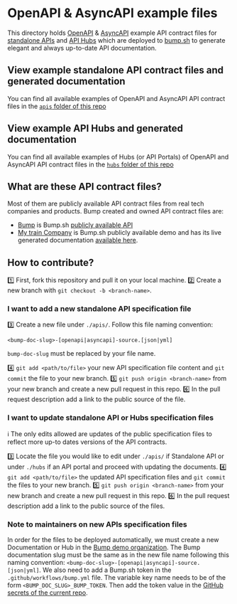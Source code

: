 # OpenAPI & AsyncAPI example files

This directory holds [OpenAPI](https://spec.openapis.org/oas/latest.html) & [AsyncAPI](https://www.asyncapi.com/docs/reference/specification/latest) example API contract files for [standalone APIs](https://github.com/bump-sh/examples/tree/main/apis) and [API Hubs](https://github.com/bump-sh/examples/tree/main/hubs) which are deployed to [bump.sh](https://bump.sh) to generate elegant and always up-to-date API documentation.

## View example standalone API contract files and generated documentation

You can find all available examples of OpenAPI and AsyncAPI API contract files in the [`apis` folder of this repo](https://github.com/bump-sh/examples/tree/main/apis)

## View example API Hubs and generated documentation

You can find all available examples of Hubs (or API Portals) of OpenAPI and AsyncAPI API contract files in the [`hubs` folder of this repo](https://github.com/bump-sh/examples/tree/main/hubs)

## What are these API contract files?

Most of them are publicly available API contract files from real tech companies and products.
Bump created and owned API contract files are:
- [Bump](https://github.com/bump-sh/examples/tree/main/apis/bump.yml) is Bump.sh [publicly available API](https://developers.bump.sh)
- [My train Company](https://github.com/bump-sh/examples/tree/main/hubs/my-train-company) is Bump.sh publicly available demo and has its live generated documentation [available here](https://demo.bump.sh/).

## How to contribute?

1️⃣ First, fork this repository and pull it on your local machine.
2️⃣ Create a new branch with `git checkout -b <branch-name>`.

### I want to add a **new** standalone API specification file

3️⃣ Create a new file under `./apis/`. Follow this file naming convention:

```
<bump-doc-slug>-[openapi|asyncapi]-source.[json|yml]
```

`bump-doc-slug` must be replaced by your file name.


4️⃣ `git add <path/to/file>` your new API specification file content and `git commit` the file to your new branch.
5️⃣ `git push origin <branch-name>` from your new branch and create a new pull request in this repo.
6️⃣ In the pull request description add a link to the public source of the file.


### I want to update standalone API or Hubs specification files

ℹ️ The only edits allowed are updates of the public specification files to reflect more up-to dates versions of the API contracts.

3️⃣ Locate the file you would like to edit under `./apis/` if Standalone API or under `./hubs` if an API portal and proceed with updating the documents.
4️⃣ `git add <path/to/file>` the updated API specification files and `git commit` the files to your new branch.
5️⃣ `git push origin <branch-name>` from your new branch and create a new pull request in this repo.
6️⃣ In the pull request description add a link to the public source of the files.


### Note to maintainers on new APIs specification files

In order for the files to be deployed automatically, we must create a new Documentation or Hub in the [Bump demo organization](https://bump.sh/demo/docs).
The Bump documentation slug must be the same as in the new file name following this naming convention: `<bump-doc-slug>-[openapi|asyncapi]-source.[json|yml]`.
We also need to add a Bump.sh token in the `.github/workflows/bump.yml` file. The variable key name needs to be of the form `<BUMP_DOC_SLUG>_BUMP_TOKEN`.
Then add the token value in the [GitHub secrets of the current repo](https://github.com/bump-sh/examples/settings/secrets/actions).